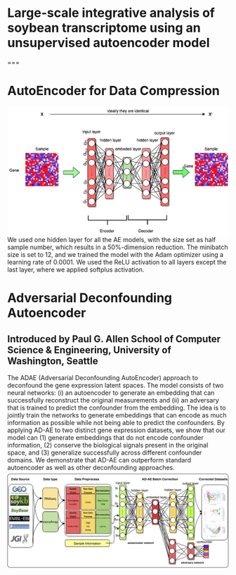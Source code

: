 # Large-scale integrative analysis of soybean transcriptome using an unsupervised autoencoder model
===
# AutoEncoder for Data Compression
![](https://github.com/LingtaoSu/SoyMeta/blob/master/AutoEncoder.jpg)
We used one hidden layer for all the AE models, with the size set as half sample number, which results in a 50%-dimension reduction. The minibatch size is set to 12, and we trained the model with the Adam optimizer using a learning rate of 0.0001.  We used the ReLU activation to all layers except the last layer, where we applied softplus activation.

# Adversarial Deconfounding Autoencoder 
## Introduced by Paul G. Allen School of Computer Science & Engineering, University of Washington, Seattle
The ADAE (Adversarial Deconfounding AutoEncoder) approach to deconfound the gene expression latent spaces. The model consists of two neural networks: (i) an autoencoder to generate an embedding that can successfully reconstruct the original measurements and (ii) an adversary that is trained to predict the confounder from the embedding. The idea is to jointly train the networks to generate embeddings that can encode as much information as possible while not being able to predict the confounders. By applying AD-AE to two distinct gene expression datasets, we show that our model can (1) generate embeddings that do not encode confounder information, (2) conserve the biological signals present in the original space, and (3) generalize successfully across different confounder domains. We demonstrate that AD-AE can outperform standard autoencoder as well as other deconfounding approaches.
![](https://github.com/LingtaoSu/SoyMeta/blob/master/Pipeline.jpg)

